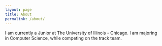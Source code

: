 ```yaml
---
layout: page
title: About
permalink: /about/
---
```


I am currently a Junior at The University of Illinois - Chicago. I am majoring in Computer Science, while competing on the track team.
